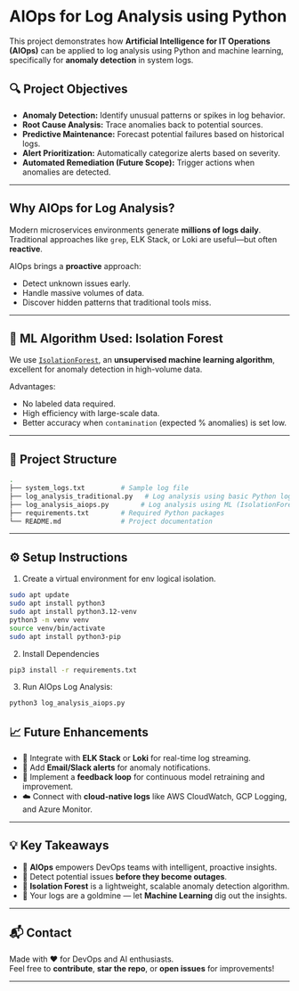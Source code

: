 # AIOps for Log Analysis using Python

This project demonstrates how **Artificial Intelligence for IT Operations (AIOps)** can be applied to log analysis using Python and machine learning, specifically for **anomaly detection** in system logs.

## 🔍 Project Objectives

- **Anomaly Detection:** Identify unusual patterns or spikes in log behavior.
- **Root Cause Analysis:** Trace anomalies back to potential sources.
- **Predictive Maintenance:** Forecast potential failures based on historical logs.
- **Alert Prioritization:** Automatically categorize alerts based on severity.
- **Automated Remediation (Future Scope):** Trigger actions when anomalies are detected.

---

## Why AIOps for Log Analysis?

Modern microservices environments generate **millions of logs daily**. Traditional approaches like `grep`, ELK Stack, or Loki are useful—but often **reactive**.

AIOps brings a **proactive** approach:
- Detect unknown issues early.
- Handle massive volumes of data.
- Discover hidden patterns that traditional tools miss.

---

## 🧠 ML Algorithm Used: Isolation Forest

We use [`IsolationForest`](https://scikit-learn.org/stable/modules/generated/sklearn.ensemble.IsolationForest.html), an **unsupervised machine learning algorithm**, excellent for anomaly detection in high-volume data.

Advantages:
- No labeled data required.
- High efficiency with large-scale data.
- Better accuracy when `contamination` (expected % anomalies) is set low.

---

## 📂 Project Structure

```bash
.
├── system_logs.txt         # Sample log file
├── log_analysis_traditional.py   # Log analysis using basic Python logic
├── log_analysis_aiops.py        # Log analysis using ML (IsolationForest)
├── requirements.txt        # Required Python packages
└── README.md               # Project documentation
```
---

## ⚙️ Setup Instructions
1. Create a virtual environment for env logical isolation.
```bash
sudo apt update
sudo apt install python3
sudo apt install python3.12-venv
python3 -m venv venv
source venv/bin/activate
sudo apt install python3-pip
```

2. Install Dependencies
```bash
pip3 install -r requirements.txt
```
3. Run AIOps Log Analysis:
```bash
python3 log_analysis_aiops.py
```

## 📈 Future Enhancements

- 🔄 Integrate with **ELK Stack** or **Loki** for real-time log streaming.
- 📣 Add **Email/Slack alerts** for anomaly notifications.
- 🔁 Implement a **feedback loop** for continuous model retraining and improvement.
- ☁️ Connect with **cloud-native logs** like AWS CloudWatch, GCP Logging, and Azure Monitor.

---

## 💡 Key Takeaways

- 🚀 **AIOps** empowers DevOps teams with intelligent, proactive insights.
- 🛑 Detect potential issues **before they become outages**.
- 🌲 **Isolation Forest** is a lightweight, scalable anomaly detection algorithm.
- 📜 Your logs are a goldmine — let **Machine Learning** dig out the insights.

---

## 📬 Contact

Made with ❤️ for DevOps and AI enthusiasts.  
Feel free to **contribute**, **star the repo**, or **open issues** for improvements!

---
